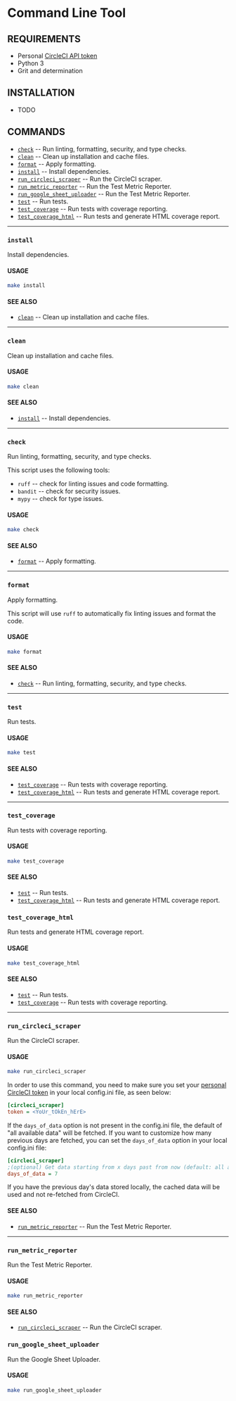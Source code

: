 # Command Line Tool

## REQUIREMENTS

- Personal [CircleCI API token](https://circleci.com/docs/managing-api-tokens/)
- Python 3
- Grit and determination

## INSTALLATION

- TODO

## COMMANDS

- [`check`](#check) -- Run linting, formatting, security, and type checks.
- [`clean`](#clean) -- Clean up installation and cache files.
- [`format`](#format) -- Apply formatting.
- [`install`](#install) -- Install dependencies.
- [`run_circleci_scraper`](#run_circleci_scraper) -- Run the CircleCI scraper.
- [`run_metric_reporter`](#run_metric_reporter) -- Run the Test Metric Reporter.
- [`run_google_sheet_uploader`](#run_google_sheet_uploader) -- Run the Test Metric Reporter.
- [`test`](#test) -- Run tests.
- [`test_coverage`](#test_coverage) -- Run tests with coverage reporting.
- [`test_coverage_html`](#test_coverage_html) -- Run tests and generate HTML coverage report.

---

### `install`

Install dependencies.

#### USAGE

```sh
make install
```

#### SEE ALSO

- [`clean`](#clean) -- Clean up installation and cache files.

---

### `clean`

Clean up installation and cache files.

#### USAGE

```sh
make clean
```

#### SEE ALSO

- [`install`](#install) -- Install dependencies.

---

### `check`

Run linting, formatting, security, and type checks.

This script uses the following tools:

- `ruff` -- check for linting issues and code formatting.
- `bandit` -- check for security issues.
- `mypy` -- check for type issues.

#### USAGE

```sh
make check
```

#### SEE ALSO

- [`format`](#format) -- Apply formatting.

---

### `format`

Apply formatting.

This script will use `ruff` to automatically fix linting issues and format the code.

#### USAGE

```sh
make format
```

#### SEE ALSO

- [`check`](#check) -- Run linting, formatting, security, and type checks.

---

### `test`

Run tests.

#### USAGE

```sh
make test
```

#### SEE ALSO

- [`test_coverage`](#test_coverage) -- Run tests with coverage reporting.
- [`test_coverage_html`](#test_coverage_html) -- Run tests and generate HTML coverage report.

---

### `test_coverage`

Run tests with coverage reporting.

#### USAGE

```sh
make test_coverage
```

#### SEE ALSO

- [`test`](#test) -- Run tests.
- [`test_coverage_html`](#test_coverage_html) -- Run tests and generate HTML coverage report.

### `test_coverage_html`

Run tests and generate HTML coverage report.

#### USAGE

```sh
make test_coverage_html
```

#### SEE ALSO

- [`test`](#test) -- Run tests.
- [`test_coverage`](#test_coverage) -- Run tests with coverage reporting.

---

### `run_circleci_scraper`

Run the CircleCI scraper.

#### USAGE

```sh
make run_circleci_scraper
```

In order to use this command, you need to make sure you set your [personal CircleCI token](https://circleci.com/docs/managing-api-tokens/) in your local config.ini file, as seen below:

```ini
[circleci_scraper]
token = <YoUr_tOkEn_hErE>
```

If the `days_of_data` option is not present in the config.ini file, the default of "all available data" will be fetched. If you want to customize how many previous days are fetched, you can set the `days_of_data` option in your local config.ini file:

```ini
[circleci_scraper]
;(optional) Get data starting from x days past from now (default: all available data)
days_of_data = 7
```

If you have the previous day's data stored locally, the cached data will be used and not re-fetched from CircleCI.

#### SEE ALSO

- [`run_metric_reporter`](#run_metric_reporter) -- Run the Test Metric Reporter.

---

### `run_metric_reporter`

Run the Test Metric Reporter.

#### USAGE

```sh
make run_metric_reporter
```

#### SEE ALSO

- [`run_circleci_scraper`](#run_circleci_scraper) -- Run the CircleCI scraper.

### `run_google_sheet_uploader`

Run the Google Sheet Uploader.

#### USAGE

```sh
make run_google_sheet_uploader
```
